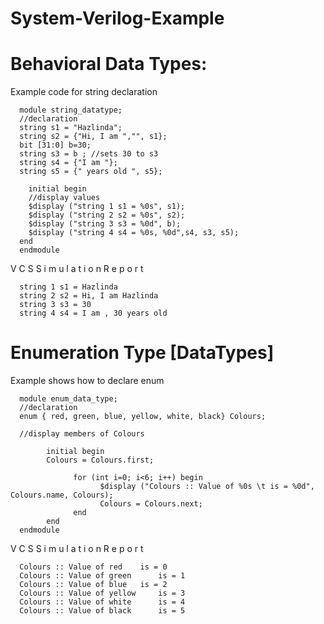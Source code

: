 # System-Verilog-Example

# Behavioral Data Types:   

Example code for string declaration


      module string_datatype;
      //declaration
      string s1 = "Hazlinda";
      string s2 = {"Hi, I am ","", s1};
      bit [31:0] b=30;
      string s3 = b ; //sets 30 to s3
      string s4 = {"I am "};
      string s5 = {" years old ", s5};
  
        initial begin
        //display values
        $display ("string 1 s1 = %0s", s1);
        $display ("string 2 s2 = %0s", s2);
        $display ("string 3 s3 = %0d", b);
        $display ("string 4 s4 = %0s, %0d",s4, s3, s5);
      end 
      endmodule

 V C S   S i m u l a t i o n   R e p o r t 
 
      string 1 s1 = Hazlinda
      string 2 s2 = Hi, I am Hazlinda
      string 3 s3 = 30
      string 4 s4 = I am , 30 years old 
          

# Enumeration Type [DataTypes] 

Example shows how to declare enum

      module enum_data_type;
      //declaration
      enum { red, green, blue, yellow, white, black} Colours;
  
      //display members of Colours
  
            initial begin
            Colours = Colours.first;
    
                  for (int i=0; i<6; i++) begin
                        $display ("Colours :: Value of %0s \t is = %0d", Colours.name, Colours);
                        Colours = Colours.next;
                  end
            end
      endmodule
      
 V C S   S i m u l a t i o n   R e p o r t 
 
      Colours :: Value of red 	 is = 0
      Colours :: Value of green 	 is = 1
      Colours :: Value of blue 	 is = 2
      Colours :: Value of yellow 	 is = 3
      Colours :: Value of white 	 is = 4
      Colours :: Value of black 	 is = 5
          
